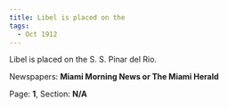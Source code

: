 ```yaml
---  
title: Libel is placed on the  
tags:  
  - Oct 1912  
---  
```

  
Libel is placed on the S. S. Pinar del Rio.  
  
Newspapers: **Miami Morning News or The Miami Herald**  
  
Page: **1**, Section: **N/A** 
